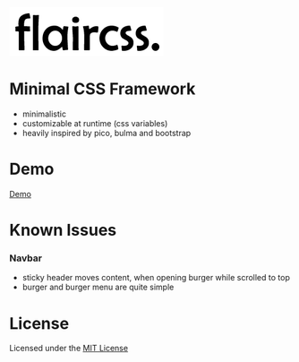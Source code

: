 ![alt text](flair-logo.png)

# Minimal CSS Framework

-   minimalistic
-   customizable at runtime (css variables)
-   heavily inspired by pico, bulma and bootstrap

# Demo

[Demo](https://damukles.github.io/flair/test.html)

# Known Issues

### Navbar

-   sticky header moves content, when opening burger while scrolled to top
-   burger and burger menu are quite simple

# License

Licensed under the [MIT License](LICENSE)

